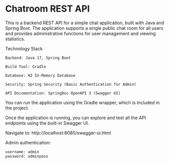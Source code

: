 # Chatroom REST API

This is a backend REST API for a simple chat application, built with Java and Spring Boot. The application supports a single public chat room for all users and provides administrative functions for user management and viewing statistics.

Technology Stack

    Backend: Java 17, Spring Boot

    Build Tool: Gradle

    Database: H2 In-Memory Database

    Security: Spring Security (Basic Authentication for Admin)

    API Documentation: SpringDoc OpenAPI 3 (Swagger UI)

You can run the application using the Gradle wrapper, which is included in the project.

Once the application is running, you can explore and test all the API endpoints using the built-in Swagger UI.

Navigate to: http://localhost:8080/swagger-ui.html

Admin authentication:
    
    username: admin
    password: adminpass
